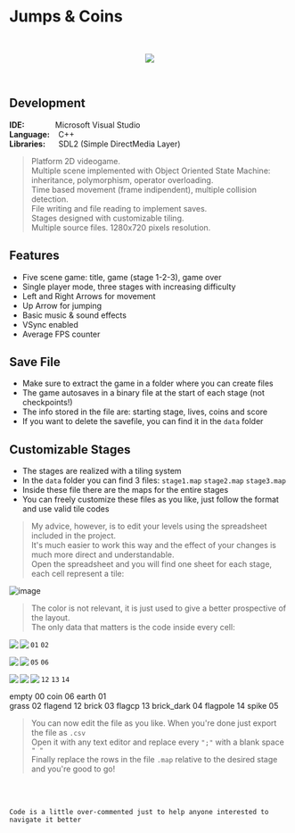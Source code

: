 # Jumps & Coins
<br/>

<p align="center">
  <img src="http://emanuelecarrino.altervista.org/images/portfolio/platform_1280x720.png" />
</p>
<br/>

## Development
**IDE:** &nbsp;&nbsp;&nbsp;&nbsp;&nbsp;&nbsp;&nbsp;&nbsp;&nbsp;&nbsp;&nbsp;&nbsp; Microsoft Visual Studio  
**Language:** &nbsp;&nbsp; C++  
**Libraries:** &nbsp;&nbsp;&nbsp;&nbsp; SDL2 (Simple DirectMedia Layer)
<br/>
> Platform 2D videogame.  
> Multiple scene implemented with Object Oriented State Machine:  
> inheritance, polymorphism, operator overloading.  
> Time based movement (frame indipendent), multiple collision detection.  
> File writing and file reading to implement saves.  
> Stages designed with customizable tiling.  
> Multiple source files. 1280x720 pixels resolution.  

## Features
* Five scene game: title, game (stage 1-2-3), game over
* Single player mode, three stages with increasing difficulty
* Left and Right Arrows for movement
* Up Arrow for jumping
* Basic music & sound effects
* VSync enabled
* Average FPS counter

## Save File
* Make sure to extract the game in a folder where you can create files
* The game autosaves  in a binary file at the start of each stage (not checkpoints!)
* The info stored in the file are: starting stage, lives, coins and score
* If you want to delete the savefile, you can find it in the `data` folder 

## Customizable Stages
* The stages are realized with a tiling system
* In the `data` folder you can find 3 files: `stage1.map`  `stage2.map`  `stage3.map`
* Inside these file there are the maps for the entire stages
* You can freely customize these files as you like, just follow the format and use valid tile codes

> My advice, however, is to edit your levels using the spreadsheet included in the project.  
> It's much easier to work this way and the effect of your changes is much more direct and understandable.  
> Open the spreadsheet and you will find one sheet for each stage, each cell represent a tile:  
  
![image](https://user-images.githubusercontent.com/88102377/169651515-5b4b144c-2eea-4462-8a1e-27a5d8284408.png)
  
> The color is not relevant, it is just used to give a better prospective of the layout.  
> The only data that matters is the code inside every cell:  


<img align="left" src="https://user-images.githubusercontent.com/88102377/169842473-5d66d0e1-bac5-42e5-a742-d17cc75aefee.png">  `01`
<img align="left" src="https://user-images.githubusercontent.com/88102377/169848855-a9773951-fe97-43d4-bd8b-c0444e3712cf.png">  `02`

<img align="left" src="https://user-images.githubusercontent.com/88102377/169848922-f72913aa-c8e0-4301-9613-00655d39d21f.png">  `05`
<img align="left" src="https://user-images.githubusercontent.com/88102377/169848937-939414ca-3329-47ac-a97d-32a94c3aa7ea.png">  `06`

<img align="left" src="https://user-images.githubusercontent.com/88102377/169848986-cd89ec1e-5d64-4879-99e2-55fa775e8ee9.png">  `12`
<img align="left" src="https://user-images.githubusercontent.com/88102377/169848995-2349ae62-b0e3-4bae-bcc9-c3f7eb02c74b.png">  `13`
<img align="left" src="https://user-images.githubusercontent.com/88102377/169849000-1867815a-9e9b-487c-b053-b086a992e04a.png">  `14`

empty				00						coin				06
earth				01										
grass				02						flagend				12
brick				03						flagcp				13
brick_dark	04						flagpole			14
spike				05										


> You can now edit the file as you like. When you're done just export the file as `.csv`  
> Open it with any text editor and replace every `";"` with a blank space `" "`  
> Finally replace the rows in the file `.map` relative to the desired stage and you're good to go!  

<br/>
<br/>

`Code is a little over-commented just to help anyone interested to navigate it better`  
